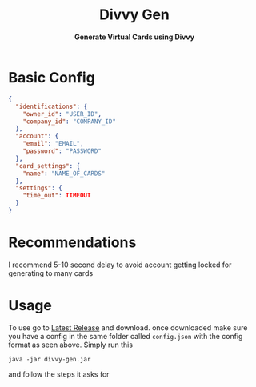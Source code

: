<h1 align="center">Divvy Gen</h1>
<div align="center">
	<strong>Generate Virtual Cards using Divvy</strong>
</div>
<br />

# Basic Config
```json
{
  "identifications": {
    "owner_id": "USER_ID",
    "company_id": "COMPANY_ID"
  },
  "account": {
    "email": "EMAIL",
    "password": "PASSWORD"
  },
  "card_settings": {
    "name": "NAME_OF_CARDS"
  },
  "settings": {
    "time_out": TIMEOUT
  }
}
```

# Recommendations
I recommend 5-10 second delay to avoid account getting locked for generating to many cards

# Usage
To use go to [Latest Release](https://github.com/skateboard/divvy-gen/releases/tag/1.0) and download.
once downloaded make sure you have a config in the same folder called ```config.json``` with the config format as seen above. Simply run this
```
java -jar divvy-gen.jar
```
and follow the steps it asks for
